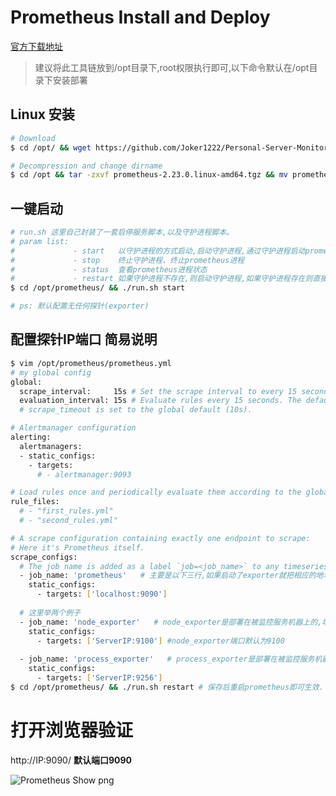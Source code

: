 # Prometheus Install and Deploy
[官方下载地址](https://prometheus.io/download/)

> 建议将此工具链放到/opt目录下,root权限执行即可,以下命令默认在/opt目录下安装部署

## Linux 安装
~~~bash
# Download
$ cd /opt/ && wget https://github.com/Joker1222/Personal-Server-Monitor/blob/master/prometheus/prometheus-2.23.0-linux_amd64.tgz

# Decompression and change dirname
$ cd /opt && tar -zxvf prometheus-2.23.0.linux-amd64.tgz && mv prometheus-2.23.0.linux-amd64 prometheus
~~~

## 一键启动
~~~bash
# run.sh 这里自己封装了一套启停服务脚本,以及守护进程脚本。
# param list: 
#             - start   以守护进程的方式启动,启动守护进程,通过守护进程启动prometheus,日志输出在./log/目录下
#             - stop    终止守护进程、终止prometheus进程
#             - status  查看prometheus进程状态
#             - restart 如果守护进程不存在,则启动守护进程,如果守护进程存在则直接关掉prometheus进程,等待5s后prometheus被守护进程自动拉起
$ cd /opt/prometheus/ && ./run.sh start 

# ps: 默认配置无任何探针(exporter)
~~~

## 配置探针IP端口 简易说明
~~~bash
$ vim /opt/prometheus/prometheus.yml
# my global config
global:
  scrape_interval:     15s # Set the scrape interval to every 15 seconds. Default is every 1 minute.
  evaluation_interval: 15s # Evaluate rules every 15 seconds. The default is every 1 minute.
  # scrape_timeout is set to the global default (10s).

# Alertmanager configuration
alerting:
  alertmanagers:
  - static_configs:
    - targets:
      # - alertmanager:9093

# Load rules once and periodically evaluate them according to the global 'evaluation_interval'.
rule_files:
  # - "first_rules.yml"
  # - "second_rules.yml"

# A scrape configuration containing exactly one endpoint to scrape:
# Here it's Prometheus itself.
scrape_configs:
  # The job name is added as a label `job=<job_name>` to any timeseries scraped from this config.
  - job_name: 'prometheus'   # 主要是以下三行,如果启动了exporter就把相应的地址配置进去
    static_configs:
      - targets: ['localhost:9090']
      
  # 这里举两个例子
  - job_name: 'node_exporter'   # node_exporter是部署在被监控服务机器上的,填写被监控机器的IP端口(9100)
    static_configs:
      - targets: ['ServerIP:9100'] #node_exporter端口默认为9100
     
  - job_name: 'process_exporter'   # process_exporter是部署在被监控服务机器上的,填写被监控机器的IP端口(9256)
    static_configs:
      - targets: ['ServerIP:9256']
$ cd /opt/prometheus/ && ./run.sh restart # 保存后重启prometheus即可生效.
~~~

# 打开浏览器验证 <br>

http://IP:9090/ **默认端口9090** <br>

![Prometheus Show png](https://raw.githubusercontent.com/Joker1222/remote_png/master/prometheus/PrometheusShow.png)



